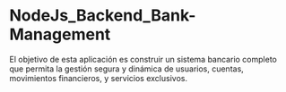 # NodeJs_Backend_Bank-Management
El objetivo de esta aplicación es construir un sistema bancario completo que permita la gestión segura y dinámica de usuarios, cuentas, movimientos financieros, y servicios exclusivos.
